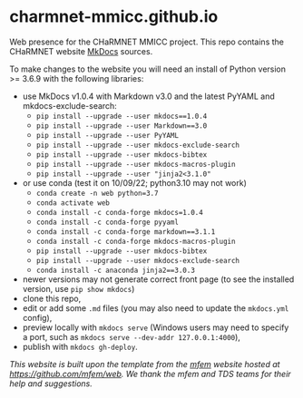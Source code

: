 # charmnet-mmicc.github.io
Web presence for the CHaRMNET MMICC project. This repo contains the CHaRMNET website [MkDocs](https://www.mkdocs.org/) sources.

To make changes to the website you will need an install of Python version >= 3.6.9 with the following libraries:

- use MkDocs v1.0.4 with Markdown v3.0 and the latest PyYAML and mkdocs-exclude-search:
  * `pip install --upgrade --user mkdocs==1.0.4`
  * `pip install --upgrade --user Markdown==3.0`
  * `pip install --upgrade --user PyYAML`
  * `pip install --upgrade --user mkdocs-exclude-search`
  * `pip install --upgrade --user mkdocs-bibtex`
  * `pip install --upgrade --user mkdocs-macros-plugin`
  * `pip install --upgrade --user "jinja2<3.1.0"`
- or use conda (test it on 10/09/22; python3.10 may not work)
  * `conda create -n web python=3.7`
  * `conda activate web`
  * `conda install -c conda-forge mkdocs=1.0.4`
  * `conda install -c conda-forge pyyaml`
  * `conda install -c conda-forge markdown==3.1.1`
  * `conda install -c conda-forge mkdocs-macros-plugin`
  * `pip install --upgrade --user mkdocs-bibtex`
  * `pip install --upgrade --user mkdocs-exclude-search`
  * `conda install -c anaconda jinja2==3.0.3`
- newer versions may not generate correct front page (to see the installed version, use `pip show mkdocs`)
- clone this repo,
- edit or add some `.md` files (you may also need to update the `mkdocs.yml` config),
- preview locally with `mkdocs serve` (Windows users may need to specify a port, such as `mkdocs serve --dev-addr 127.0.0.1:4000`),
- publish with `mkdocs gh-deploy`.

*This website is built upon the template from the [mfem](https://mfem.org) website hosted at https://github.com/mfem/web. We thank the mfem and TDS teams for their help and suggestions.*

